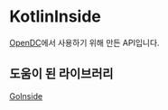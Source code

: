 # KotlinInside
[OpenDC](https://github.com/organization/OpenDC)에서 사용하기 위해 만든 API입니다.

## 도움이 된 라이브러리

[GoInside](https://github.com/geeksbaek/goinside)
